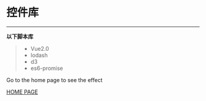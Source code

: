 控件库
===
***
**以下脚本库**
>* Vue2.0
>* lodash
>* d3
>* es6-promise

Go to the home page to see the effect

[HOME PAGE](https://heruiwoniou.github.io/components/)
